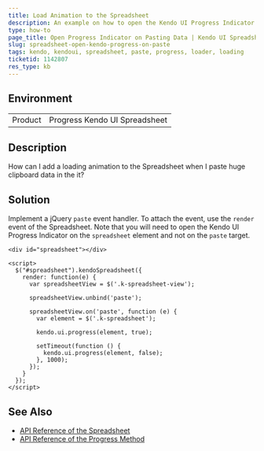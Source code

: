 ```yaml
---
title: Load Animation to the Spreadsheet
description: An example on how to open the Kendo UI Progress Indicator on pasting data in the Kendo UI Spreadsheet.
type: how-to
page_title: Open Progress Indicator on Pasting Data | Kendo UI Spreadsheet
slug: spreadsheet-open-kendo-progress-on-paste
tags: kendo, kendoui, spreadsheet, paste, progress, loader, loading
ticketid: 1142807
res_type: kb
---
```


## Environment

<table>
 <tr>
  <td>Product</td>
  <td>Progress Kendo UI Spreadsheet</td>
 </tr>
</table>

## Description

How can I add a loading animation to the Spreadsheet when I paste huge clipboard data in the it?

## Solution

Implement a jQuery `paste` event handler. To attach the event, use the `render` event of the Spreadsheet. Note that you will need to open the Kendo UI Progress Indicator on the `spreadsheet` element and not on the `paste` target.  

````dojo
<div id="spreadsheet"></div>

<script>
  $("#spreadsheet").kendoSpreadsheet({
    render: function(e) {
      var spreadsheetView = $('.k-spreadsheet-view');

      spreadsheetView.unbind('paste');

      spreadsheetView.on('paste', function (e) {
        var element = $('.k-spreadsheet');

        kendo.ui.progress(element, true);

        setTimeout(function () {
          kendo.ui.progress(element, false);
        }, 1000);
      });
    }
  });
</script>
````

## See Also

* [API Reference of the Spreadsheet](http://docs.telerik.com/kendo-ui/api/javascript/ui/spreadsheet)
* [API Reference of the Progress Method](https://docs.telerik.com/kendo-ui/api/javascript/ui/ui/methods/progress)
